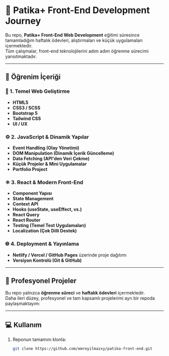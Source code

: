 # 📘 Patika+ Front-End Development Journey

Bu repo, **Patika+ Front-End Web Development** eğitimi süresince tamamladığım haftalık ödevleri, alıştırmaları ve küçük uygulamaları içermektedir.  
Tüm çalışmalar, front-end teknolojilerini adım adım öğrenme sürecimi yansıtmaktadır.

---

## 🚀 Öğrenim İçeriği

### 🧩 1. Temel Web Geliştirme
- **HTML5**  
- **CSS3 / SCSS**  
- **Bootstrap 5**  
- **Tailwind CSS**  
- **UI / UX**  

### ⚙️ 2. JavaScript & Dinamik Yapılar
- **Event Handling (Olay Yönetimi)**  
- **DOM Manipulation (Dinamik İçerik Güncelleme)**  
- **Data Fetching (API'den Veri Çekme)**  
- **Küçük Projeler & Mini Uygulamalar**  
- **Portfolio Project**  

### ⚛️ 3. React & Modern Front-End
- **Component Yapısı**  
- **State Management**  
- **Context API**  
- **Hooks (useState, useEffect, vs.)**  
- **React Query**  
- **React Router**  
- **Testing (Temel Test Uygulamaları)**  
- **Localization (Çok Dilli Destek)**  

### 🌐 4. Deployment & Yayınlama
- **Netlify / Vercel / GitHub Pages** üzerinde proje dağıtımı  
- **Versiyon Kontrolü (Git & GitHub)**  

---

## 💼 Profesyonel Projeler

Bu repo yalnızca **öğrenme süreci** ve **haftalık ödevleri** içermektedir.  
Daha ileri düzey, profesyonel ve tam kapsamlı projelerimi ayrı bir repoda paylaşmaktayım:

---

## 💻 Kullanım

1. Reponun tamamını klonla:
   ```bash
   git clone https://github.com/emreyilmazxy/patika-front-end.git
